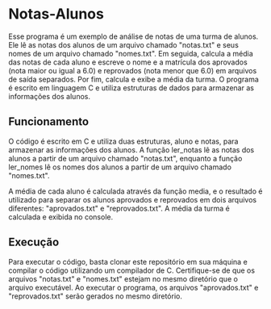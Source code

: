 # Notas-Alunos
Esse programa é um exemplo de análise de notas de uma turma de alunos. Ele lê as notas dos alunos de um arquivo chamado "notas.txt" e seus nomes de um arquivo chamado "nomes.txt". Em seguida, calcula a média das notas de cada aluno e escreve o nome e a matrícula dos aprovados (nota maior ou igual a 6.0) e reprovados (nota menor que 6.0) em arquivos de saída separados. Por fim, calcula e exibe a média da turma. O programa é escrito em linguagem C e utiliza estruturas de dados para armazenar as informações dos alunos.

## Funcionamento
O código é escrito em C e utiliza duas estruturas, aluno e notas, para armazenar as informações dos alunos. A função ler_notas lê as notas dos alunos a partir de um arquivo chamado "notas.txt", enquanto a função ler_nomes lê os nomes dos alunos a partir de um arquivo chamado "nomes.txt".

A média de cada aluno é calculada através da função media, e o resultado é utilizado para separar os alunos aprovados e reprovados em dois arquivos diferentes: "aprovados.txt" e "reprovados.txt". A média da turma é calculada e exibida no console.

## Execução
Para executar o código, basta clonar este repositório em sua máquina e compilar o código utilizando um compilador de C. Certifique-se de que os arquivos "notas.txt" e "nomes.txt" estejam no mesmo diretório que o arquivo executável. Ao executar o programa, os arquivos "aprovados.txt" e "reprovados.txt" serão gerados no mesmo diretório.
